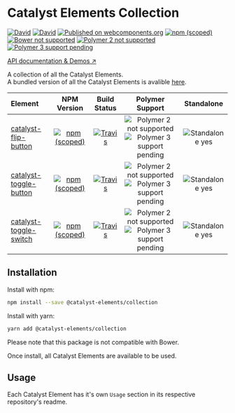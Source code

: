 # Catalyst Elements Collection

[![David](https://img.shields.io/david/catalyst/CatalystElements.svg?style=flat-square)](https://david-dm.org/catalyst/CatalystElements)
[![David](https://img.shields.io/david/dev/catalyst/CatalystElements.svg?style=flat-square)](https://david-dm.org/catalyst/CatalystElements?type=dev)
[![Published on webcomponents.org](https://img.shields.io/badge/webcomponents.org-published-blue.svg?style=flat-square)](https://www.webcomponents.org/collection/catalyst/CatalystElements)
[![npm (scoped)](https://img.shields.io/npm/v/@catalyst-elements/collection.svg?style=flat-square)](https://www.npmjs.com/package/@catalyst-elements/collection)
[![Bower not supported](https://img.shields.io/badge/bower-not_supported-red.svg?style=flat-square)]()
[![Polymer 2 not supported](https://img.shields.io/badge/Polymer_2-not_supported-red.svg?style=flat-square)]()
[![Polymer 3 support pending](https://img.shields.io/badge/Polymer_3-support_pending-yellow.svg?style=flat-square)]()

[API documentation & Demos ↗](https://catalyst.github.io/CatalystElementsBundle/)

A collection of all the Catalyst Elements.  
A bundled version of all the Catalyst Elements is avalible [here](https://github.com/catalyst/CatalystElementsBundle).

| Element | NPM Version | Build Status | Polymer Support | Standalone |
|:--------|:-----------:|:------------:|:---------------:|:----------:|
| [catalyst-flip-button](https://github.com/catalyst/catalyst-flip-button) | [![npm (scoped)](https://img.shields.io/npm/v/@catalyst-elements/catalyst-flip-button.svg?style=flat-square)](https://www.npmjs.com/package/@catalyst-elements/catalyst-flip-button) | [![Travis](https://img.shields.io/travis/catalyst/catalyst-flip-button.svg?style=flat-square)](https://travis-ci.org/catalyst/catalyst-flip-button) | ![Polymer 2 not supported](https://img.shields.io/badge/Polymer_2-no-red.svg?style=flat-square) ![Polymer 3 support pending](https://img.shields.io/badge/Polymer_3-pending-yellow.svg?style=flat-square) | ![Standalone yes](https://img.shields.io/badge/standalone-yes-blue.svg?style=flat-square) |
| [catalyst-toggle-button](https://github.com/catalyst/catalyst-toggle-button) | [![npm (scoped)](https://img.shields.io/npm/v/@catalyst-elements/catalyst-toggle-button.svg?style=flat-square)](https://www.npmjs.com/package/@catalyst-elements/catalyst-toggle-button) | [![Travis](https://img.shields.io/travis/catalyst/catalyst-toggle-button.svg?style=flat-square)](https://travis-ci.org/catalyst/catalyst-toggle-button) | ![Polymer 2 not supported](https://img.shields.io/badge/Polymer_2-no-red.svg?style=flat-square) ![Polymer 3 support pending](https://img.shields.io/badge/Polymer_3-pending-yellow.svg?style=flat-square) | ![Standalone yes](https://img.shields.io/badge/standalone-yes-blue.svg?style=flat-square) |
| [catalyst-toggle-switch](https://github.com/catalyst/catalyst-toggle-switch) | [![npm (scoped)](https://img.shields.io/npm/v/@catalyst-elements/catalyst-toggle-switch.svg?style=flat-square)](https://www.npmjs.com/package/@catalyst-elements/catalyst-toggle-switch) | [![Travis](https://img.shields.io/travis/catalyst/catalyst-toggle-switch.svg?style=flat-square)](https://travis-ci.org/catalyst/catalyst-toggle-switch) | ![Polymer 2 not supported](https://img.shields.io/badge/Polymer_2-no-red.svg?style=flat-square) ![Polymer 3 support pending](https://img.shields.io/badge/Polymer_3-pending-yellow.svg?style=flat-square) | ![Standalone yes](https://img.shields.io/badge/standalone-yes-blue.svg?style=flat-square) |

## Installation

Install with npm:

```sh
npm install --save @catalyst-elements/collection
```

Install with yarn:

```sh
yarn add @catalyst-elements/collection
```

Please note that this package is not compatible with Bower.

Once install, all Catalyst Elements are available to be used.

## Usage

Each Catalyst Element has it's own `Usage` section in its respective repository's readme.
